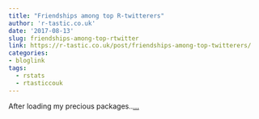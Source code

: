 ```yaml
---
title: "Friendships among top R-twitterers"
author: 'r-tastic.co.uk'
date: '2017-08-13'
slug: friendships-among-top-rtwitter
link: https://r-tastic.co.uk/post/friendships-among-top-twitterers/
categories:
- bloglink
tags:
  - rstats
  - rtasticcouk
---
```


After loading my precious packages..[... <i class="fas fa-external-link-alt"></i>](https://r-tastic.co.uk/post/friendships-among-top-twitterers/)

